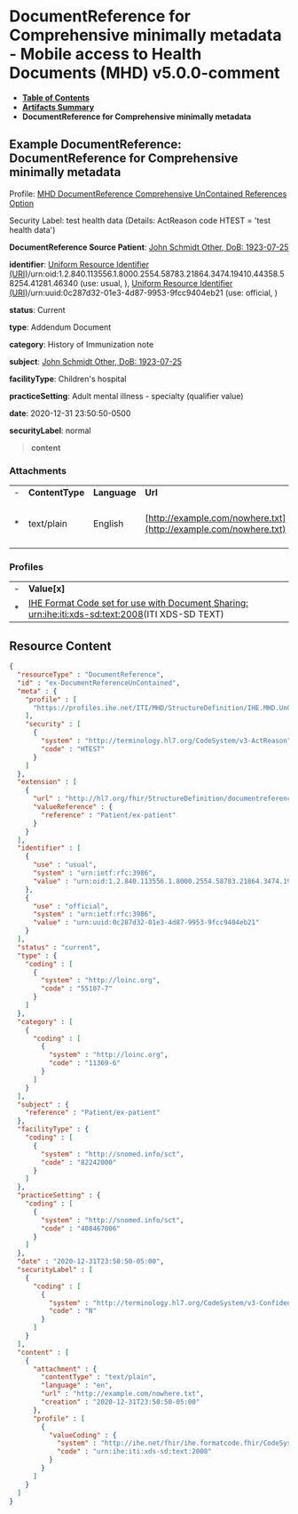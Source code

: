 # DocumentReference for Comprehensive minimally metadata - Mobile access to Health Documents (MHD) v5.0.0-comment

* [**Table of Contents**](toc.md)
* [**Artifacts Summary**](artifacts.md)
* **DocumentReference for Comprehensive minimally metadata**

## Example DocumentReference: DocumentReference for Comprehensive minimally metadata

Profile: [MHD DocumentReference Comprehensive UnContained References Option](StructureDefinition-IHE.MHD.UnContained.Comprehensive.DocumentReference.md)

Security Label: test health data (Details: ActReason code HTEST = 'test health data')

**DocumentReference Source Patient**: [John Schmidt Other, DoB: 1923-07-25](Patient-ex-patient.md)

**identifier**: [Uniform Resource Identifier (URI)](http://terminology.hl7.org/6.5.0/NamingSystem-uri.html)/urn:oid:1.2.840.113556.1.8000.2554.58783.21864.3474.19410.44358.58254.41281.46340 (use: usual, ), [Uniform Resource Identifier (URI)](http://terminology.hl7.org/6.5.0/NamingSystem-uri.html)/urn:uuid:0c287d32-01e3-4d87-9953-9fcc9404eb21 (use: official, )

**status**: Current

**type**: Addendum Document

**category**: History of Immunization note

**subject**: [John Schmidt Other, DoB: 1923-07-25](Patient-ex-patient.md)

**facilityType**: Children's hospital

**practiceSetting**: Adult mental illness - specialty (qualifier value)

**date**: 2020-12-31 23:50:50-0500

**securityLabel**: normal

> **content**

### Attachments

| | | | | |
| :--- | :--- | :--- | :--- | :--- |
| - | **ContentType** | **Language** | **Url** | **Creation** |
| * | text/plain | English | [http://example.com/nowhere.txt](http://example.com/nowhere.txt) | 2020-12-31 23:50:50-0500 |

### Profiles

| | |
| :--- | :--- |
| - | **Value[x]** |
| * | [IHE Format Code set for use with Document Sharing: urn:ihe:iti:xds-sd:text:2008](http://tx.fhir.org/r5/ValueSet/formatcode#formatcode-urn.58ihe.58iti.58xds-sd.58text.582008)(ITI XDS-SD TEXT) |




## Resource Content

```json
{
  "resourceType" : "DocumentReference",
  "id" : "ex-DocumentReferenceUnContained",
  "meta" : {
    "profile" : [
      "https://profiles.ihe.net/ITI/MHD/StructureDefinition/IHE.MHD.UnContained.Comprehensive.DocumentReference"
    ],
    "security" : [
      {
        "system" : "http://terminology.hl7.org/CodeSystem/v3-ActReason",
        "code" : "HTEST"
      }
    ]
  },
  "extension" : [
    {
      "url" : "http://hl7.org/fhir/StructureDefinition/documentreference-sourcepatient",
      "valueReference" : {
        "reference" : "Patient/ex-patient"
      }
    }
  ],
  "identifier" : [
    {
      "use" : "usual",
      "system" : "urn:ietf:rfc:3986",
      "value" : "urn:oid:1.2.840.113556.1.8000.2554.58783.21864.3474.19410.44358.58254.41281.46340"
    },
    {
      "use" : "official",
      "system" : "urn:ietf:rfc:3986",
      "value" : "urn:uuid:0c287d32-01e3-4d87-9953-9fcc9404eb21"
    }
  ],
  "status" : "current",
  "type" : {
    "coding" : [
      {
        "system" : "http://loinc.org",
        "code" : "55107-7"
      }
    ]
  },
  "category" : [
    {
      "coding" : [
        {
          "system" : "http://loinc.org",
          "code" : "11369-6"
        }
      ]
    }
  ],
  "subject" : {
    "reference" : "Patient/ex-patient"
  },
  "facilityType" : {
    "coding" : [
      {
        "system" : "http://snomed.info/sct",
        "code" : "82242000"
      }
    ]
  },
  "practiceSetting" : {
    "coding" : [
      {
        "system" : "http://snomed.info/sct",
        "code" : "408467006"
      }
    ]
  },
  "date" : "2020-12-31T23:50:50-05:00",
  "securityLabel" : [
    {
      "coding" : [
        {
          "system" : "http://terminology.hl7.org/CodeSystem/v3-Confidentiality",
          "code" : "N"
        }
      ]
    }
  ],
  "content" : [
    {
      "attachment" : {
        "contentType" : "text/plain",
        "language" : "en",
        "url" : "http://example.com/nowhere.txt",
        "creation" : "2020-12-31T23:50:50-05:00"
      },
      "profile" : [
        {
          "valueCoding" : {
            "system" : "http://ihe.net/fhir/ihe.formatcode.fhir/CodeSystem/formatcode",
            "code" : "urn:ihe:iti:xds-sd:text:2008"
          }
        }
      ]
    }
  ]
}

```
